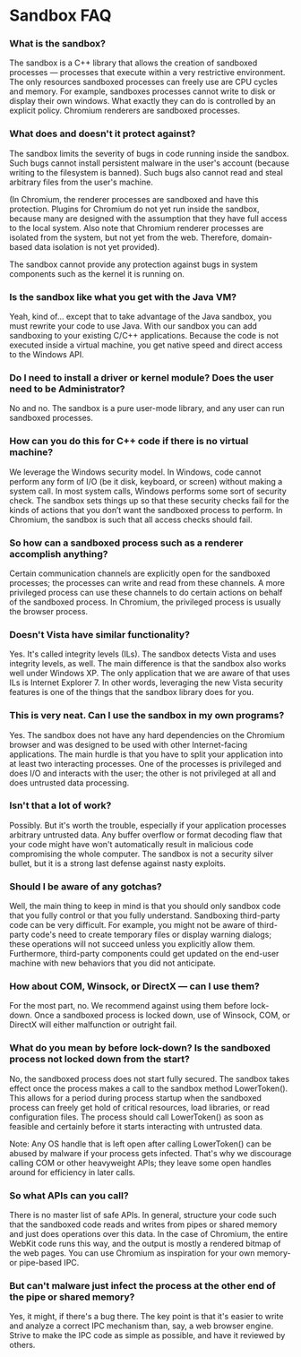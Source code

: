 # Sandbox FAQ
### What is the sandbox?

The sandbox is a C++ library that allows the creation of sandboxed processes — processes that execute within a very restrictive environment. The only resources sandboxed processes can freely use are CPU cycles and memory. For example, sandboxes processes cannot write to disk or display their own windows. What exactly they can do is controlled by an explicit policy. Chromium renderers are sandboxed processes. 

### What does and doesn't it protect against?

The sandbox limits the severity of bugs in code running inside the sandbox. Such bugs cannot install persistent malware in the user's account (because writing to the filesystem is banned). Such bugs also cannot read and steal arbitrary files from the user's machine.

(In Chromium, the renderer processes are sandboxed and have this protection. Plugins for Chromium do not yet run inside the sandbox, because many are designed with the assumption that they have full access to the local system. Also note that Chromium renderer processes are isolated from the system, but not yet from the web. Therefore, domain-based data isolation is not yet provided).

The sandbox cannot provide any protection against bugs in system components such as the kernel it is running on.

### Is the sandbox like what you get with the Java VM?

Yeah, kind of... except that to take advantage of the Java sandbox, you must rewrite your code to use Java. With our sandbox you can add sandboxing to your existing C/C++ applications. Because the code is not executed inside a virtual machine, you get native speed and direct access to the Windows API.

### Do I need to install a driver or kernel module? Does the user need to be Administrator?

No and no. The sandbox is a pure user-mode library, and any user can run sandboxed processes.

### How can you do this for C++ code if there is no virtual machine?

We leverage the Windows security model. In Windows, code cannot perform any form of I/O (be it disk, keyboard, or screen) without making a system call. In most system calls, Windows performs some sort of security check. The sandbox sets things up so that these security checks fail for the kinds of actions that you don’t want the sandboxed process to perform. In Chromium, the sandbox is such that all access checks should fail.

### So how can a sandboxed process such as a renderer accomplish anything?

Certain communication channels are explicitly open for the sandboxed processes; the processes can write and read from these channels. A more privileged process can use these channels to do certain actions on behalf of the sandboxed process. In Chromium, the privileged process is usually the browser process.

### Doesn't Vista have similar functionality? 

Yes. It's called integrity levels (ILs). The sandbox detects Vista and uses integrity levels, as well. The main difference is that the sandbox also works well under Windows XP. The only application that we are aware of that uses ILs is Internet Explorer 7. In other words, leveraging the new Vista security features is one of the things that the sandbox library does for you.

### This is very neat. Can I use the sandbox in my own programs?

Yes. The sandbox does not have any hard dependencies on the Chromium browser and was designed to be used with other Internet-facing applications. The main hurdle is that you have to split your application into at least two interacting processes. One of the processes is privileged and does I/O and interacts with the user; the other is not privileged at all and does untrusted data processing.

### Isn't that a lot of work?

Possibly. But it's worth the trouble, especially if your application processes arbitrary untrusted data. Any buffer overflow or format decoding flaw that your code might have won't automatically result in malicious code compromising the whole computer. The sandbox is not a security silver bullet, but it is a strong last defense against nasty exploits.

### Should I be aware of any gotchas?

Well, the main thing to keep in mind is that you should only sandbox code that you fully control or that you fully understand. Sandboxing third-party code can be very difficult. For example, you might not be aware of third-party code's need to create temporary files or display warning dialogs; these operations will not succeed unless you explicitly allow them. Furthermore, third-party components could get updated on the end-user machine with new behaviors that you did not anticipate.

### How about COM, Winsock, or DirectX — can I use them?

For the most part, no. We recommend against using them before lock-down. Once a sandboxed process is locked down, use of Winsock, COM, or DirectX will either malfunction or outright fail.

### What do you mean by before lock-down? Is the sandboxed process not locked down from the start?

No, the sandboxed process does not start fully secured. The sandbox takes effect once the process makes a call to the sandbox method LowerToken(). This allows for a period during process startup when the sandboxed process can freely get hold of critical resources, load libraries, or read configuration files. The process should call LowerToken() as soon as feasible and certainly before it starts interacting with untrusted data. 

Note: Any OS handle that is left open after calling LowerToken() can be abused by malware if your process gets infected. That's why we discourage calling COM or other heavyweight APIs; they leave some open handles around for efficiency in later calls.

### So what APIs can you call?

There is no master list of safe APIs. In general, structure your code such that the sandboxed code reads and writes from pipes or shared memory and just does operations over this data. In the case of Chromium, the entire WebKit code runs this way, and the output is mostly a rendered bitmap of the web pages. You can use Chromium as inspiration for your own memory- or pipe-based IPC.

### But can't malware just infect the process at the other end of the pipe or shared memory?

Yes, it might, if there's a bug there. The key point is that it's easier to write and analyze a correct IPC mechanism than, say, a web browser engine. Strive to make the IPC code as simple as possible, and have it reviewed by others.